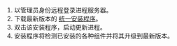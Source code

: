 1. 以管理员身份远程登录进程服务器。
2. 下载最新版本的 [统一安装程序](http://aka.ms/unifiedinstaller)。
3. 双击该安装程序，启动更新进程。
4. 安装程序将检测已安装的各种组件并将其升级到最新版本。
